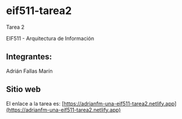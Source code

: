 # eif511-tarea2
 
Tarea 2

EIF511 - Arquitectura de Información

## Integrantes:

Adrián Fallas Marín

## Sitio web

El enlace a la tarea es: [https://adrianfm-una-eif511-tarea2.netlify.app](https://adrianfm-una-eif511-tarea2.netlify.app)